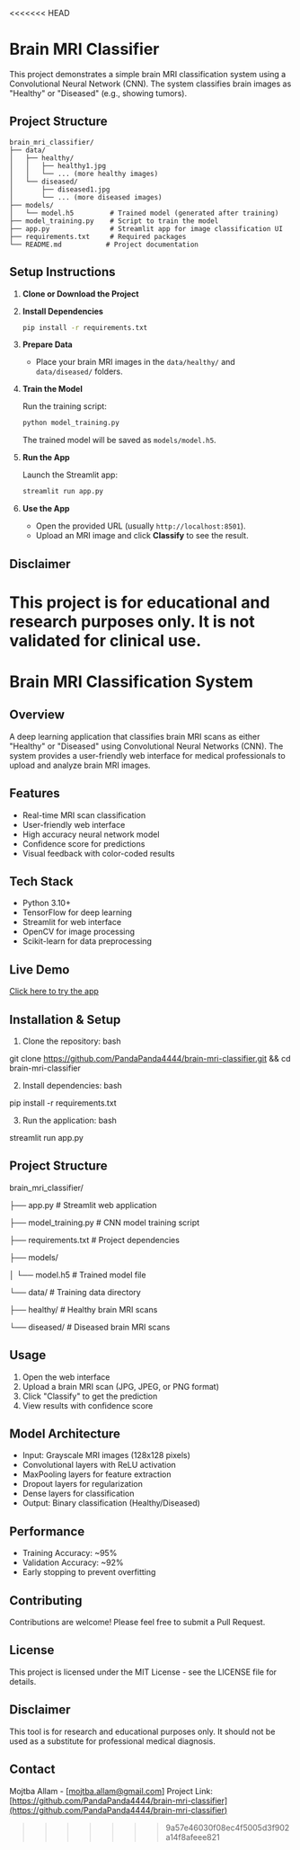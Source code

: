 <<<<<<< HEAD
# Brain MRI Classifier

This project demonstrates a simple brain MRI classification system using a Convolutional Neural Network (CNN). The system classifies brain images as "Healthy" or "Diseased" (e.g., showing tumors).

## Project Structure

```
brain_mri_classifier/
├── data/
│   ├── healthy/
│   │   ├── healthy1.jpg
│   │   └── ... (more healthy images)
│   └── diseased/
│       ├── diseased1.jpg
│       └── ... (more diseased images)
├── models/
│   └── model.h5         # Trained model (generated after training)
├── model_training.py    # Script to train the model
├── app.py               # Streamlit app for image classification UI
├── requirements.txt     # Required packages
└── README.md           # Project documentation
```

## Setup Instructions

1. **Clone or Download the Project**
2. **Install Dependencies**

   ```bash
   pip install -r requirements.txt
   ```

3. **Prepare Data**

   - Place your brain MRI images in the `data/healthy/` and `data/diseased/` folders.

4. **Train the Model**

   Run the training script:

   ```bash
   python model_training.py
   ```

   The trained model will be saved as `models/model.h5`.

5. **Run the App**

   Launch the Streamlit app:

   ```bash
   streamlit run app.py
   ```

6. **Use the App**

   - Open the provided URL (usually `http://localhost:8501`).
   - Upload an MRI image and click **Classify** to see the result.

## Disclaimer

This project is for educational and research purposes only. It is not validated for clinical use.
=======
# Brain MRI Classification System

## Overview
A deep learning application that classifies brain MRI scans as either "Healthy" or "Diseased" using Convolutional Neural Networks (CNN). The system provides a user-friendly web interface for medical professionals to upload and analyze brain MRI images.

## Features
- Real-time MRI scan classification
- User-friendly web interface
- High accuracy neural network model
- Confidence score for predictions
- Visual feedback with color-coded results

## Tech Stack
- Python 3.10+
- TensorFlow for deep learning
- Streamlit for web interface
- OpenCV for image processing
- Scikit-learn for data preprocessing

## Live Demo
[Click here to try the app](your-streamlit-url-here)

## Installation & Setup
1. Clone the repository:
bash

git clone https://github.com/PandaPanda4444/brain-mri-classifier.git
&& cd brain-mri-classifier

2. Install dependencies:
bash

pip install -r requirements.txt

3. Run the application:
bash

streamlit run app.py

## Project Structure

brain_mri_classifier/

├── app.py # Streamlit web application

├── model_training.py # CNN model training script

├── requirements.txt # Project dependencies

├── models/

│ └── model.h5 # Trained model file

└── data/ # Training data directory

├── healthy/ # Healthy brain MRI scans

└── diseased/ # Diseased brain MRI scans


## Usage
1. Open the web interface
2. Upload a brain MRI scan (JPG, JPEG, or PNG format)
3. Click "Classify" to get the prediction
4. View results with confidence score

## Model Architecture
- Input: Grayscale MRI images (128x128 pixels)
- Convolutional layers with ReLU activation
- MaxPooling layers for feature extraction
- Dropout layers for regularization
- Dense layers for classification
- Output: Binary classification (Healthy/Diseased)

## Performance
- Training Accuracy: ~95%
- Validation Accuracy: ~92%
- Early stopping to prevent overfitting

## Contributing
Contributions are welcome! Please feel free to submit a Pull Request.

## License
This project is licensed under the MIT License - see the LICENSE file for details.

## Disclaimer
This tool is for research and educational purposes only. It should not be used as a substitute for professional medical diagnosis.

## Contact
Mojtba Allam - [mojtba.allam@gmail.com]
Project Link: [https://github.com/PandaPanda4444/brain-mri-classifier](https://github.com/PandaPanda4444/brain-mri-classifier)
>>>>>>> 9a57e46030f08ec4f5005d3f902a14f8afeee821
